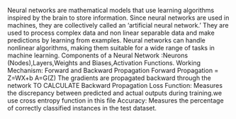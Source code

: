 Neural networks are mathematical models that use learning algorithms inspired by the brain to store information. Since neural networks are used in machines, they are collectively called an ‘artificial neural network.’
 They are used to process complex data and non linear separable data and make predictions by learning from examples.
Neural networks can handle nonlinear algorithms, making them suitable for a wide range of tasks in machine learning.
Components of a Neural Network :Neurons (Nodes),Layers,Weights and Biases,Activation Functions.
Working Mechanism: Forward and Backward Propagation
Forward Propagation = Z=WX+b  A=G(Z)
The gradients are propagated backward through the network TO CALCULATE Backward Propagation
Loss Function: Measures the discrepancy between predicted and actual outputs during training.we use  cross entropy function in this file
Accuracy: Measures the percentage of correctly classified instances in the test dataset.
